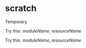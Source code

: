 # scratch

Temporary.

Try this: _moduleName_`_`_resourceName_

Try this: _moduleName\_resourceName_

